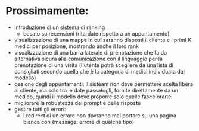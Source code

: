 # Prossimamente:
- introduzione di un sistema di ranking
  - basato su recensioni (ritardate rispetto a un appuntamento)
- visualizzazione di una mappa in cui saranno disposti il cliente e i primi K medici per posizione, mostrando anche il loro rank
- visualizzazione di una barra laterale di prenotazione che fa da alternativa sicura alla comunicazione con il linguaggio per la prenotazione di una visita
    (l'utente potrà scegliere da una lista di consigliati secondo quella che è la categoria di medici individuata dal modello)
- gesione degli appuntamenti: il sisteam non deve permettere scelta libera al cliente, ma solo tra le date passatogli, fornite direttamente da un medico, quindi il modello deve proporre solo quelle fasce orarie
- migliorare la robustezza dei prompt e delle risposte
- gestire tutti gli errori:
  - i redirect di un errore non dovranno mai portare su una pagina bianca con {message: errore di qualche tipo}
